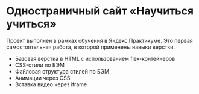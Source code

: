 # Одностраничный сайт «Научиться учиться»

Проект выполнен в рамках обучения в Яндекс.Практикуме. Это первая самостоятельная работа, в которой применены навыки верстки.

* Базовая верстка в HTML с использованием flex-контейнеров
* CSS-стили по БЭМ
* Файловая структура стилей по БЭМ
* Анимации через CSS
* Вставка видео через iframe
